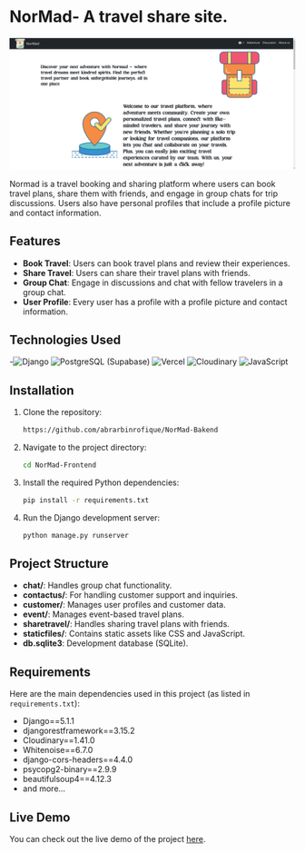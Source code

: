 # NorMad- A travel share site.
<img src="https://github.com/abrarbinrofique/NorMad-Bakend/blob/main/nor.png" alt="cover">




Normad is a travel booking and sharing platform where users can book travel plans, share them with friends, and engage in group chats for trip discussions. Users also have personal profiles that include a profile picture and contact information.

## Features

- **Book Travel**: Users can book travel plans and review their experiences.
- **Share Travel**: Users can share their travel plans with friends.
- **Group Chat**: Engage in discussions and chat with fellow travelers in a group chat.
- **User Profile**: Every user has a profile with a profile picture and contact information.

## Technologies Used

-![Django](https://img.shields.io/badge/Django-092E20?style=for-the-badge&logo=django&logoColor=white)
![PostgreSQL (Supabase)](https://img.shields.io/badge/PostgreSQL-316192?style=for-the-badge&logo=postgresql&logoColor=white)
![Vercel](https://img.shields.io/badge/Vercel-000000?style=for-the-badge&logo=vercel&logoColor=white)
![Cloudinary](https://img.shields.io/badge/Cloudinary-3448C5?style=for-the-badge&logo=cloudinary&logoColor=white)
![JavaScript](https://img.shields.io/badge/JavaScript-F7DF1E?style=for-the-badge&logo=javascript&logoColor=black)

## Installation

1. Clone the repository:
    ```bash
   https://github.com/abrarbinrofique/NorMad-Bakend
    ```

2. Navigate to the project directory:
    ```bash
    cd NorMad-Frontend
    ```

3. Install the required Python dependencies:
    ```bash
    pip install -r requirements.txt
    ```

4. Run the Django development server:
    ```bash
    python manage.py runserver
    ```

## Project Structure

- **chat/**: Handles group chat functionality.
- **contactus/**: For handling customer support and inquiries.
- **customer/**: Manages user profiles and customer data.
- **event/**: Manages event-based travel plans.
- **sharetravel/**: Handles sharing travel plans with friends.
- **staticfiles/**: Contains static assets like CSS and JavaScript.
- **db.sqlite3**: Development database (SQLite).

## Requirements

Here are the main dependencies used in this project (as listed in `requirements.txt`):

- Django==5.1.1
- djangorestframework==3.15.2
- Cloudinary==1.41.0
- Whitenoise==6.7.0
- django-cors-headers==4.4.0
- psycopg2-binary==2.9.9
- beautifulsoup4==4.12.3
- and more...

## Live Demo

You can check out the live demo of the project [here](https://abrarbinrofique.github.io/NorMad-Frontend/).

